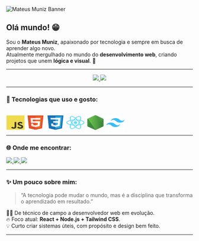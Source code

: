 ![Mateus Muniz Banner](https://raw.githubusercontent.com/mateusmuniz-09/mateusmunizdev/main/Banner.png)
## Olá mundo! 😁  
Sou o **Mateus Muniz**, apaixonado por tecnologia e sempre em busca de aprender algo novo.  
Atualmente mergulhado no mundo do **desenvolvimento web**, criando projetos que unem **lógica e visual**. 🚀  

---

<div align="center">
  <a href="https://github.com/mateusmuniz-09">
    <img height="180em" src="https://github-readme-stats.vercel.app/api?username=mateusmuniz-09&show_icons=true&theme=tokyonight&include_all_commits=true&count_private=true"/>
    <img height="180em" src="https://github-readme-stats.vercel.app/api/top-langs/?username=mateusmuniz-09&layout=compact&langs_count=6&theme=tokyonight"/>
  </a>
</div>

---

### 🧠 Tecnologias que uso e gosto:
<div style="display: inline_block"><br>
  <img align="center" alt="Mateus-Js" height="40" width="50" src="https://raw.githubusercontent.com/devicons/devicon/master/icons/javascript/javascript-original.svg">
  <img align="center" alt="Mateus-HTML" height="40" width="50" src="https://raw.githubusercontent.com/devicons/devicon/master/icons/html5/html5-original.svg">
  <img align="center" alt="Mateus-CSS" height="40" width="50" src="https://raw.githubusercontent.com/devicons/devicon/master/icons/css3/css3-original.svg">
  <img align="center" alt="Mateus-React" height="40" width="50" src="https://raw.githubusercontent.com/devicons/devicon/master/icons/react/react-original.svg">
  <img align="center" alt="Mateus-Node" height="40" width="50" src="https://raw.githubusercontent.com/devicons/devicon/master/icons/nodejs/nodejs-original.svg">
  <img align="center" alt="Mateus-Tailwind" height="40" width="50" src="https://raw.githubusercontent.com/devicons/devicon/master/icons/tailwindcss/tailwindcss-plain.svg">
</div>

---

### 🌐 Onde me encontrar:
<div> 
  <a href="https://www.instagram.com/muniz09muniz?igsh=MWQ2cXhmYjZjNDJjMw==" target="_blank">
    <img src="https://img.shields.io/badge/-Instagram-%23E4405F?style=for-the-badge&logo=instagram&logoColor=white">
  </a> 
  <a href="https://www.linkedin.com/in/francisco-mateus-de-oliveira-muniz-554333233?utm_source=share&utm_campaign=share_via&utm_content=profile&utm_medium=android_app" target="_blank">
    <img src="https://img.shields.io/badge/-LinkedIn-%230077B5?style=for-the-badge&logo=linkedin&logoColor=white">
  </a>
  <a href="https://github.com/mateusmuniz-09" target="_blank">
    <img src="https://img.shields.io/badge/-GitHub-%23181717?style=for-the-badge&logo=github&logoColor=white">
  </a>
</div>

---

### ✨ Um pouco sobre mim:
> “A tecnologia pode mudar o mundo, mas é a disciplina que transforma o aprendizado em resultado.”  

👨‍💻 De técnico de campo a desenvolvedor web em evolução.  
🔥 Foco atual: **React + Node.js + Tailwind CSS**.  
💡 Curto criar sistemas úteis, com propósito e design bem feito.  

---
